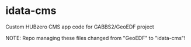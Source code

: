 # idata-cms
Custom HUBzero CMS app code for GABBS2/GeoEDF project 

NOTE: Repo managing these files changed from "GeoEDF" to "idata-cms"!

